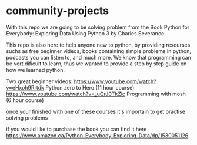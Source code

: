 ﻿# community-projects
With this repo we are going to be solving problem from the Book
Python for Everybody: Exploring Data Using Python 3  by Charles Severance

This repo is also here to help anyone new to python, by providing resourses suchs as free beginner videos, books containing simple problems in python,
podcasts you can listen to, and much more.
We know that programming can be vert dificult to learn, thus we wanted to provide a step by step guide on how we learned python.


Two great beginner videos:   https://www.youtube.com/watch?v=eHxoh9Rrtdk   Python zero to Hero (11 hour course)
                             https://www.youtube.com/watch?v=_uQrJ0TkZlc   Programming with mosh (6 hour course) 


once your finished with one of these courses it's importain to get practise solving problems

if you would like to purchase the book you can find it here
https://www.amazon.ca/Python-Everybody-Exploring-Data/dp/1530051126


